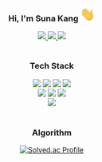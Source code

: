 <h3 align="center"> Hi, I'm Suna Kang <img src="https://raw.githubusercontent.com/parth-27/parth-27/master/Hi.gif" width="30px"></h3>
<div align="center">
  <a href="https://k-ang.tistory.com/" target="_blank">
    <img src="https://img.shields.io/badge/My Blog-FD3A5C?style=flat-square&logo=tvtime&logoColor=white"/>
  <a/>
  <a href="mailto:acrnm148@gmail.com" target="_blank">
    <img src="https://img.shields.io/badge/acrnm148@gmail.com-EA4335?style=flat-square&logo=Gmail&logoColor=white"/>
  <a/>
  <a href="#" target="_blank">
    <img src="https://img.shields.io/badge/Portfolio-white?style=flat-square&logo=Notion&logoColor=black"/>
  <a/>
</div>

<br/>

<h3 align="center"> Tech Stack </h3>

<div align="center">
  <img src="https://img.shields.io/badge/Java-007396?style=flat-square&logo=OpenJDK&logoColor=white"/>
  <img src="https://img.shields.io/badge/JavaScript-F7DF1E?style=flat-square&logo=JavaScript&logoColor=white"/>
   <img src="https://img.shields.io/badge/HTML-E34F26?style=flat-square&logo=html5&logoColor=white">
    <img src="https://img.shields.io/badge/CSS-1572B6?style=flat-square&logo=css3&logoColor=white">
  <!--<img src="https://img.shields.io/badge/Python-3776AB?style=flat-square&logo=Python&logoColor=white"/>-->
  <br/>
  <img src="https://img.shields.io/badge/Spring-6DB33F?style=flat-square&logo=Spring&logoColor=white">
  <img src="https://img.shields.io/badge/SpringBoot-6DB33F?style=flat-square&logo=Spring&logoColor=white"/>
  <!--<img src="https://img.shields.io/badge/Vue.js-4FC08D?style=flat-square&logo=Vue.js&logoColor=white"/>-->
  <img src="https://img.shields.io/badge/MySQL-4479A1?style=flat-square&logo=MySQL&logoColor=white"/>
  <br/>
  <img src="https://img.shields.io/badge/Git-F05032?style=flat-square&logo=Git&logoColor=white"/>
  <!--<img src="https://img.shields.io/badge/Jira-0052CC?style=flat-square&logo=Jira&logoColor=white"/>-->
</div>
  
<br/>

<h3 align="center"> Algorithm </h3>
<div align="center">
  
[![Solved.ac Profile](http://mazassumnida.wtf/api/v2/generate_badge?boj=acrnm148)](https://solved.ac/profile/acrnm148)
  
</div>
